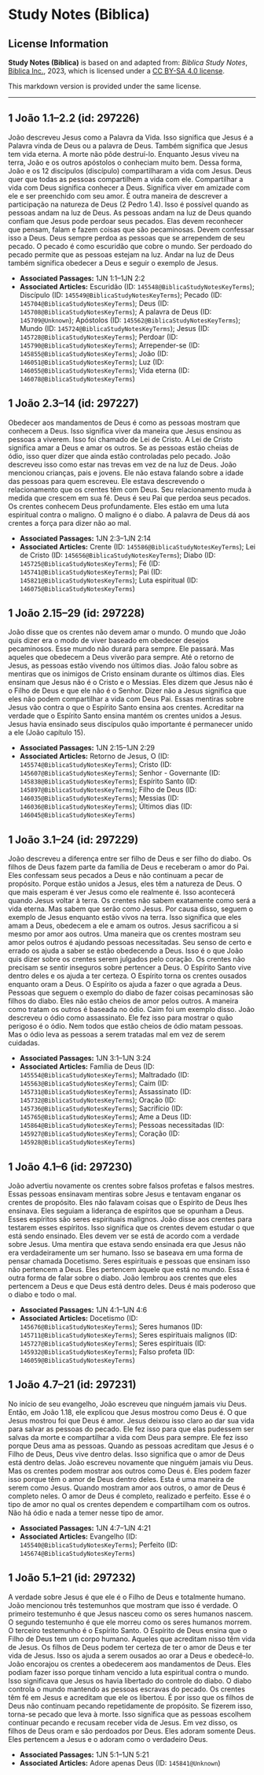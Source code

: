 # Study Notes (Biblica)

## License Information

**Study Notes (Biblica)** is based on and adapted from: _Biblica Study Notes_, [Biblica Inc.](https://www.biblica.com/), 2023, which is licensed under a [CC BY-SA 4.0 license](https://creativecommons.org/licenses/by-sa/4.0/legalcode.en).

This markdown version is provided under the same license.



--------------------------------

## 1 João 1.1–2.2 (id: 297226)

João descreveu Jesus como a Palavra da Vida. Isso significa que Jesus é a Palavra vinda de Deus ou a palavra de Deus. Também significa que Jesus tem vida eterna. A morte não pôde destruí\-lo. Enquanto Jesus viveu na terra, João e os outros apóstolos o conheciam muito bem. Dessa forma, João e os 12 discípulos (discípulo) compartilharam a vida com Jesus. Deus quer que todas as pessoas compartilhem a vida com ele. Compartilhar a vida com Deus significa conhecer a Deus. Significa viver em amizade com ele e ser preenchido com seu amor. É outra maneira de descrever a participação na natureza de Deus (2 Pedro 1\.4\). Isso é possível quando as pessoas andam na luz de Deus. As pessoas andam na luz de Deus quando confiam que Jesus pode perdoar seus pecados. Elas devem reconhecer que pensam, falam e fazem coisas que são pecaminosas. Devem confessar isso a Deus. Deus sempre perdoa as pessoas que se arrependem de seu pecado. O pecado é como escuridão que cobre o mundo. Ser perdoado do pecado permite que as pessoas estejam na luz. Andar na luz de Deus também significa obedecer a Deus e seguir o exemplo de Jesus.

* **Associated Passages:** 1JN 1:1–1JN 2:2
* **Associated Articles:** Escuridão (ID: `145548@BiblicaStudyNotesKeyTerms`); Discípulo (ID: `145549@BiblicaStudyNotesKeyTerms`); Pecado (ID: `145704@BiblicaStudyNotesKeyTerms`); Deus (ID: `145708@BiblicaStudyNotesKeyTerms`); A palavra de Deus (ID: `145709@Unknown`); Apóstolos (ID: `145562@BiblicaStudyNotesKeyTerms`); Mundo (ID: `145724@BiblicaStudyNotesKeyTerms`); Jesus (ID: `145728@BiblicaStudyNotesKeyTerms`); Perdoar (ID: `145790@BiblicaStudyNotesKeyTerms`); Arrepender-se (ID: `145855@BiblicaStudyNotesKeyTerms`); João (ID: `146051@BiblicaStudyNotesKeyTerms`); Luz (ID: `146055@BiblicaStudyNotesKeyTerms`); Vida eterna (ID: `146078@BiblicaStudyNotesKeyTerms`)

## 1 João 2.3–14 (id: 297227)

Obedecer aos mandamentos de Deus é como as pessoas mostram que conhecem a Deus. Isso significa viver da maneira que Jesus ensinou as pessoas a viverem. Isso foi chamado de Lei de Cristo. A Lei de Cristo significa amar a Deus e amar os outros. Se as pessoas estão cheias de ódio, isso quer dizer que ainda estão controladas pelo pecado. João descreveu isso como estar nas trevas em vez de na luz de Deus. João mencionou crianças, pais e jovens. Ele não estava falando sobre a idade das pessoas para quem escreveu. Ele estava descrevendo o relacionamento que os crentes têm com Deus. Seu relacionamento muda à medida que crescem em sua fé. Deus é seu Pai que perdoa seus pecados. Os crentes conhecem Deus profundamente. Eles estão em uma luta espiritual contra o maligno. O maligno é o diabo. A palavra de Deus dá aos crentes a força para dizer não ao mal.

* **Associated Passages:** 1JN 2:3–1JN 2:14
* **Associated Articles:** Crente (ID: `145586@BiblicaStudyNotesKeyTerms`); Lei de Cristo (ID: `145656@BiblicaStudyNotesKeyTerms`); Diabo (ID: `145725@BiblicaStudyNotesKeyTerms`); Fé (ID: `145741@BiblicaStudyNotesKeyTerms`); Pai (ID: `145821@BiblicaStudyNotesKeyTerms`); Luta espiritual (ID: `146075@BiblicaStudyNotesKeyTerms`)

## 1 João 2.15–29 (id: 297228)

João disse que os crentes não devem amar o mundo. O mundo que João quis dizer era o modo de viver baseado em obedecer desejos pecaminosos. Esse mundo não durará para sempre. Ele passará. Mas aqueles que obedecem a Deus viverão para sempre. Até o retorno de Jesus, as pessoas estão vivendo nos últimos dias. João falou sobre as mentiras que os inimigos de Cristo ensinam durante os últimos dias. Eles ensinam que Jesus não é o Cristo e o Messias. Eles dizem que Jesus não é o Filho de Deus e que ele não é o Senhor. Dizer não a Jesus significa que eles não podem compartilhar a vida com Deus Pai. Essas mentiras sobre Jesus vão contra o que o Espírito Santo ensina aos crentes. Acreditar na verdade que o Espírito Santo ensina mantém os crentes unidos a Jesus. Jesus havia ensinado seus discípulos quão importante é permanecer unido a ele (João capítulo 15\).

* **Associated Passages:** 1JN 2:15–1JN 2:29
* **Associated Articles:** Retorno de Jesus, O (ID: `145574@BiblicaStudyNotesKeyTerms`); Cristo (ID: `145607@BiblicaStudyNotesKeyTerms`); Senhor - Governante (ID: `145838@BiblicaStudyNotesKeyTerms`); Espírito Santo (ID: `145897@BiblicaStudyNotesKeyTerms`); Filho de Deus (ID: `146035@BiblicaStudyNotesKeyTerms`); Messias (ID: `146036@BiblicaStudyNotesKeyTerms`); Últimos dias (ID: `146045@BiblicaStudyNotesKeyTerms`)

## 1 João 3.1–24 (id: 297229)

João descreveu a diferença entre ser filho de Deus e ser filho do diabo. Os filhos de Deus fazem parte da família de Deus e receberam o amor do Pai. Eles confessam seus pecados a Deus e não continuam a pecar de propósito. Porque estão unidos a Jesus, eles têm a natureza de Deus. O que mais esperam é ver Jesus como ele realmente é. Isso acontecerá quando Jesus voltar à terra. Os crentes não sabem exatamente como será a vida eterna. Mas sabem que serão como Jesus. Por causa disso, seguem o exemplo de Jesus enquanto estão vivos na terra. Isso significa que eles amam a Deus, obedecem a ele e amam os outros. Jesus sacrificou a si mesmo por amor aos outros. Uma maneira que os crentes mostram seu amor pelos outros é ajudando pessoas necessitadas. Seu senso de certo e errado os ajuda a saber se estão obedecendo a Deus. Isso é o que João quis dizer sobre os crentes serem julgados pelo coração. Os crentes não precisam se sentir inseguros sobre pertencer a Deus. O Espírito Santo vive dentro deles e os ajuda a ter certeza. O Espírito torna os crentes ousados enquanto oram a Deus. O Espírito os ajuda a fazer o que agrada a Deus. Pessoas que seguem o exemplo do diabo de fazer coisas pecaminosas são filhos do diabo. Eles não estão cheios de amor pelos outros. A maneira como tratam os outros é baseada no ódio. Caim foi um exemplo disso. João descreveu o ódio como assassinato. Ele fez isso para mostrar o quão perigoso é o ódio. Nem todos que estão cheios de ódio matam pessoas. Mas o ódio leva as pessoas a serem tratadas mal em vez de serem cuidadas.

* **Associated Passages:** 1JN 3:1–1JN 3:24
* **Associated Articles:** Família de Deus (ID: `145554@BiblicaStudyNotesKeyTerms`); Maltradado (ID: `145563@BiblicaStudyNotesKeyTerms`); Caim (ID: `145731@BiblicaStudyNotesKeyTerms`); Assassinato (ID: `145732@BiblicaStudyNotesKeyTerms`); Oração (ID: `145736@BiblicaStudyNotesKeyTerms`); Sacrifício (ID: `145765@BiblicaStudyNotesKeyTerms`); Ame a Deus (ID: `145864@BiblicaStudyNotesKeyTerms`); Pessoas necessitadas (ID: `145927@BiblicaStudyNotesKeyTerms`); Coração (ID: `145928@BiblicaStudyNotesKeyTerms`)

## 1 João 4.1–6 (id: 297230)

João advertiu novamente os crentes sobre falsos profetas e falsos mestres. Essas pessoas ensinavam mentiras sobre Jesus e tentavam enganar os crentes de propósito. Eles não falavam coisas que o Espírito de Deus lhes ensinava. Eles seguiam a liderança de espíritos que se opunham a Deus. Esses espíritos são seres espirituais malignos. João disse aos crentes para testarem esses espíritos. Isso significa que os crentes devem estudar o que está sendo ensinado. Eles devem ver se está de acordo com a verdade sobre Jesus. Uma mentira que estava sendo ensinada era que Jesus não era verdadeiramente um ser humano. Isso se baseava em uma forma de pensar chamada Docetismo. Seres espirituais e pessoas que ensinam isso não pertencem a Deus. Eles pertencem àquele que está no mundo. Essa é outra forma de falar sobre o diabo. João lembrou aos crentes que eles pertencem a Deus e que Deus está dentro deles. Deus é mais poderoso que o diabo e todo o mal.

* **Associated Passages:** 1JN 4:1–1JN 4:6
* **Associated Articles:** Docetismo (ID: `145676@BiblicaStudyNotesKeyTerms`); Seres humanos (ID: `145711@BiblicaStudyNotesKeyTerms`); Seres espirituais malignos (ID: `145727@BiblicaStudyNotesKeyTerms`); Seres espirituais (ID: `145932@BiblicaStudyNotesKeyTerms`); Falso profeta (ID: `146059@BiblicaStudyNotesKeyTerms`)

## 1 João 4.7–21 (id: 297231)

No início de seu evangelho, João escreveu que ninguém jamais viu Deus. Então, em João 1\.18, ele explicou que Jesus mostrou como Deus é. O que Jesus mostrou foi que Deus é amor. Jesus deixou isso claro ao dar sua vida para salvar as pessoas do pecado. Ele fez isso para que elas pudessem ser salvas da morte e compartilhar a vida com Deus para sempre. Ele fez isso porque Deus ama as pessoas. Quando as pessoas acreditam que Jesus é o Filho de Deus, Deus vive dentro delas. Isso significa que o amor de Deus está dentro delas. João escreveu novamente que ninguém jamais viu Deus. Mas os crentes podem mostrar aos outros como Deus é. Eles podem fazer isso porque têm o amor de Deus dentro deles. Esta é uma maneira de serem como Jesus. Quando mostram amor aos outros, o amor de Deus é completo neles. O amor de Deus é completo, realizado e perfeito. Esse é o tipo de amor no qual os crentes dependem e compartilham com os outros. Não há ódio e nada a temer nesse tipo de amor.

* **Associated Passages:** 1JN 4:7–1JN 4:21
* **Associated Articles:** Evangelho (ID: `145540@BiblicaStudyNotesKeyTerms`); Perfeito (ID: `145674@BiblicaStudyNotesKeyTerms`)

## 1 João 5.1–21 (id: 297232)

A verdade sobre Jesus é que ele é o Filho de Deus e totalmente humano. João mencionou três testemunhos que mostram que isso é verdade. O primeiro testemunho é que Jesus nasceu como os seres humanos nascem. O segundo testemunho é que ele morreu como os seres humanos morrem. O terceiro testemunho é o Espírito Santo. O Espírito de Deus ensina que o Filho de Deus tem um corpo humano. Aqueles que acreditam nisso têm vida de Jesus. Os filhos de Deus podem ter certeza de ter o amor de Deus e ter vida de Jesus. Isso os ajuda a serem ousados ao orar a Deus e obedecê\-lo. João encorajou os crentes a obedecerem aos mandamentos de Deus. Eles podiam fazer isso porque tinham vencido a luta espiritual contra o mundo. Isso significava que Jesus os havia libertado do controle do diabo. O diabo controla o mundo mantendo as pessoas escravas do pecado. Os crentes têm fé em Jesus e acreditam que ele os libertou. É por isso que os filhos de Deus não continuam pecando repetidamente de propósito. Se fizerem isso, torna\-se pecado que leva à morte. Isso significa que as pessoas escolhem continuar pecando e recusam receber vida de Jesus. Em vez disso, os filhos de Deus oram e são perdoados por Deus. Eles adoram somente Deus. Eles pertencem a Jesus e o adoram como o verdadeiro Deus.

* **Associated Passages:** 1JN 5:1–1JN 5:21
* **Associated Articles:** Adore apenas Deus (ID: `145841@Unknown`)


